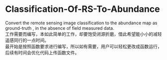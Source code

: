 # Classification-Of-RS-To-Abundance
Convert the remote sensing image classification  to the abundance map as ground-truth , in the absence of field measured data.  
工作需要而编写，本如此简单的工作，却要饱受闭源折磨，借此希望能小小的减轻遥感同行的一点时间。  
最开始是按照函数要求进行编写，所以如有需要，用户可以轻松更改成函数运行，后续有时间会优化代码上传函数文件。  

